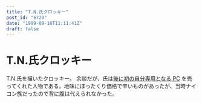 ```yaml
---
title: "T.N.氏クロッキー"
post_id: "6720"
date: "1999-09-16T11:11:41Z"
draft: false
---
```


# T.N.氏クロッキー

T.N.氏を描いたクロッキー。 余談だが、氏は[後に初の自分専用となる PC](/pc-9821) を売ってくれた人物である。地味にぼったくり価格で辛いものがあったが、当時ナイコン族だったので背に腹は代えられなかった。
